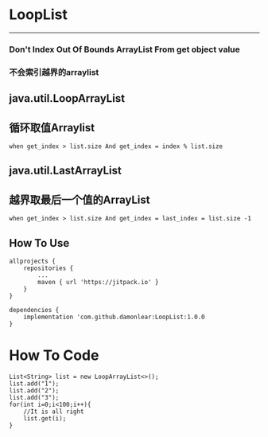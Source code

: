 # LoopList

----
### Don't Index Out Of Bounds ArrayList From get object value
### 不会索引越界的arraylist

## java.util.LoopArrayList
## 循环取值Arraylist

    when get_index > list.size And get_index = index % list.size
    
## java.util.LastArrayList
## 越界取最后一个值的ArrayList

    when get_index > list.size And get_index = last_index = list.size -1


## How To Use

   	allprojects {
   		repositories {
   			...
   			maven { url 'https://jitpack.io' }
   		}
   	}
   
	dependencies {
        implementation 'com.github.damonlear:LoopList:1.0.0
	}
	
# How To Code

    List<String> list = new LoopArrayList<>();
    list.add("1");
    list.add("2");
    list.add("3");
    for(int i=0;i<100;i++){
        //It is all right
        list.get(i);
    }
    